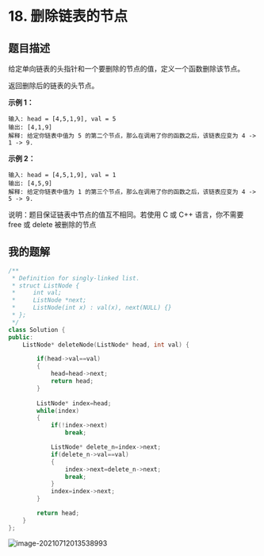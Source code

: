 # 18. 删除链表的节点

## 题目描述

给定单向链表的头指针和一个要删除的节点的值，定义一个函数删除该节点。

返回删除后的链表的头节点。

**示例 1：**

```
输入: head = [4,5,1,9], val = 5
输出: [4,1,9]
解释: 给定你链表中值为 5 的第二个节点，那么在调用了你的函数之后，该链表应变为 4 -> 1 -> 9.
```

**示例 2：**

```
输入: head = [4,5,1,9], val = 1
输出: [4,5,9]
解释: 给定你链表中值为 1 的第三个节点，那么在调用了你的函数之后，该链表应变为 4 -> 5 -> 9.
```

说明：题目保证链表中节点的值互不相同。若使用 C 或 C++ 语言，你不需要 free 或 delete 被删除的节点



## 我的题解

```c++
/**
 * Definition for singly-linked list.
 * struct ListNode {
 *     int val;
 *     ListNode *next;
 *     ListNode(int x) : val(x), next(NULL) {}
 * };
 */
class Solution {
public:
    ListNode* deleteNode(ListNode* head, int val) {

        if(head->val==val)
        {
            head=head->next;
            return head;
        }
        
        ListNode* index=head;
        while(index)
        {
            if(!index->next)
                break;

            ListNode* delete_n=index->next;
            if(delete_n->val==val)
            {
                index->next=delete_n->next;
                break;
            }
            index=index->next;
        }

        return head;
    }
};
```

![image-20210712013538993](C:\Users\linyingxuan\AppData\Roaming\Typora\typora-user-images\image-20210712013538993.png)

